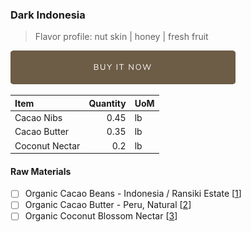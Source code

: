 ### Dark Indonesia
> Flavor profile: nut skin | honey | fresh fruit

[![Buy Now](/assets/images/buy-now.png "Buy Now")](https://shop.osocra.com/products/22021321)

| Item | Quantity | UoM  |
| :---     | ---:    | :--- |
| Cacao Nibs  | 0.45    | lb    |
| Cacao Butter   | 0.35    | lb    |
| Coconut Nectar   | 0.2      | lb      |

#### Raw Materials
- [ ] Organic Cacao Beans -  Indonesia / Ransiki Estate [[1](/vendors)]
- [ ] Organic Cacao Butter - Peru, Natural [[2](/vendors)]
- [ ] Organic Coconut Blossom Nectar [[3](/vendors)]
